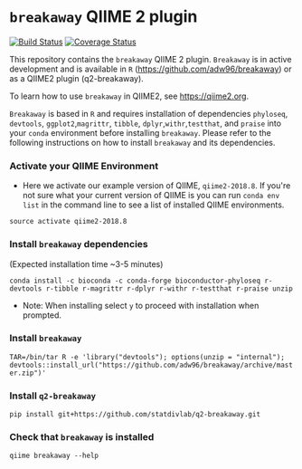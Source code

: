 # `breakaway` QIIME 2 plugin

[![Build Status](https://travis-ci.org/qiime2/q2-breakaway.svg?branch=master)](https://travis-ci.org/qiime2/q2-breakaway)
[![Coverage Status](https://coveralls.io/repos/github/qiime2/q2-breakaway/badge.svg?branch=master)](https://coveralls.io/github/qiime2/q2-breakaway?branch=master)

This repository contains the `breakaway` QIIME 2 plugin. `Breakaway` is in active development and is available in `R` (https://github.com/adw96/breakaway) or as a QIIME2 plugin (q2-breakaway).

To learn how to use `breakaway` in QIIME2, see https://qiime2.org.

`Breakaway` is based in `R` and requires installation of dependencies `phyloseq`, `devtools`, `ggplot2`,`magrittr`, `tibble`, `dplyr`,`withr`,`testthat`, and `praise` into your `conda` environment before installing `breakaway`. Please refer to the following instructions on how to install `breakaway` and its dependencies.


### Activate your QIIME Environment

- Here we activate our example version of QIIME, `qiime2-2018.8`. If you're not sure what your current version of QIIME is you can run `conda env list` in the command line to see a list of installed QIIME environments.

```source activate qiime2-2018.8```

### Install `breakaway` dependencies

(Expected installation time ~3-5 minutes)

```conda install -c bioconda -c conda-forge bioconductor-phyloseq r-devtools r-tibble r-magrittr r-dplyr r-withr r-testthat r-praise unzip```

- Note: When installing select `y` to proceed with installation when prompted.

### Install `breakaway` <br>

```TAR=/bin/tar R -e 'library("devtools"); options(unzip = "internal"); devtools::install_url("https://github.com/adw96/breakaway/archive/master.zip")'```

### Install `q2-breakaway`

```pip install git+https://github.com/statdivlab/q2-breakaway.git```


### Check that `breakaway` is installed <br>

```qiime breakaway --help```
